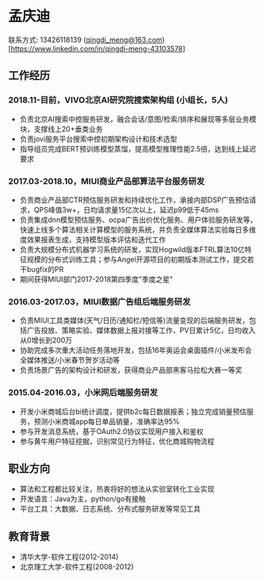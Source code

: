 # 孟庆迪
联系方式: 13426118139 (qingdi_meng@163.com) [https://www.linkedin.com/in/qingdi-meng-43103578]

## 工作经历

### 2018.11-目前，VIVO北京AI研究院搜索架构组 (小组长，5人)
- 负责北京AI搜索中控服务研发，融合会话/意图/检索/排序和展现等多层业务模块，支撑线上20+垂类业务
- 负责jovi服务平台搜索中控初期架构设计和技术选型
- 指导组员完成BERT预训练模型蒸馏，提高模型推理性能2.5倍，达到线上延迟要求

### 2017.03-2018.10，MIUI商业产品部算法平台服务研发
- 负责商业产品部CTR预估服务研发和持续优化工作，承接内部DSP广告预估请求，QPS峰值3w+，日均请求量15亿次以上，延迟p99低于45ms
- 负责集成dnn模型预估服务、ocpa广告出价优化服务、用户体验服务研发等，快速上线多个算法相关计算模型的服务系统，并负责全媒体算法实验每日多维度效果报表生成，支持模型版本评估和迭代工作
- 负责大规模分布式机器学习系统的研发，实现Hogwild版本FTRL算法10亿特征规模的分布式训练工具；参与Angel开源项目的初期版本测试工作，提交若干bugfix的PR
- 期间获得MIUI部门2017-2018第四季度"季度之星"

### 2016.03-2017.03，MIUI数据广告组后端服务研发
- 负责MIUI工具类媒体(天气/日历/通知栏/短信等)流量变现的后端服务研发，包括广告投放、策略实验、媒体数据上报对接等工作，PV日累计5亿，日均收入从0增长到200万
- 协助完成多次重大活动任务落地开发，包括16年奥运会桌面插件/小米发布会全媒体推送/小米春节贺岁活动等
- 负责场景广告的架构设计和研发，获得商业产品部黑客马拉松大赛一等奖

### 2015.04-2016.03，小米网后端服务研发
- 开发小米商城后台bi统计调度，提供b2c每日数据报表；独立完成销量预估服务，预测小米商城app每日单品销量，准确率达95%
- 参与开发消息系统，基于OAuth2.0协议实现用户接入和鉴权
- 参与黄牛用户特征挖掘，识别常见行为特征，优化商城购物流程

## 职业方向

- 算法和工程都比较关注，热衷将好的想法从实验室转化工业实现
- 开发语言：Java为主，python/go有接触
- 平台工具：大数据、日志系统、分布式服务研发等常见工具

## 教育背景
- 清华大学-软件工程(2012-2014)
- 北京理工大学-软件工程(2008-2012)

